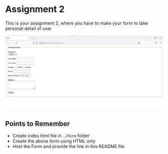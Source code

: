 # Assignment 2
This is your assignment 2, where you have to make your form to take personal detail of user

![form](./Images/form.png)

## Points to Remember
- Create index.html file in ```./Form``` folder
- Create the above form using HTML only
- Host the Form and provide the link in this README file

